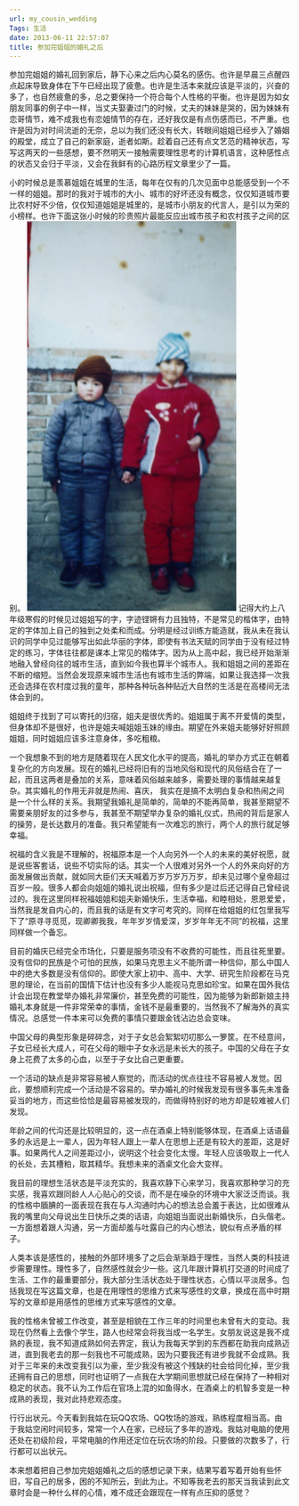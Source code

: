 ```yaml
---
url: my_cousin_wedding
Tags: 生活
date: 2013-06-11 22:57:07
title: 参加完姐姐的婚礼之后
---
```



参加完姐姐的婚礼回到家后，静下心来之后内心莫名的感伤。也许是早晨三点醒四点起床导致身体在下午已经出现了疲惫。也许是生活本来就应该是平淡的，兴奋的多了，也自然疲惫的多，总之要保持一个符合每个人性格的平衡。也许是因为如女朋友同事的例子中一样，当丈夫娶妻过门的时候，丈夫的妹妹是哭的，因为妹妹有恋哥情节，难不成我也有恋姐情节的存在，还好我仅是有点伤感而已，不严重。也许是因为对时间流逝的无奈，总以为我们还没有长大，转眼间姐姐已经步入了婚姻的殿堂，成立了自己的新家庭，逝者如斯。趁着自己还有点文艺范的精神状态，写写这两天的一些感想，要不然明天一接触需要理性思考的计算机语言，这种感性点的状态又会归于平淡，又会在我鲜有的心路历程文章里少了一篇。

小的时候总是羡慕姐姐在城里的生活，每年在仅有的几次见面中总能感受到一个不一样的姐姐。那时的我对于城市的大小、城市的好坏还没有概念，仅仅知道城市要比农村好不少倍，仅仅知道姐姐是城里的，是城市小朋友的代言人，是引以为荣的小榜样。也许下面这张小时候的珍贵照片最能反应出城市孩子和农村孩子之间的区别。
![Image Title](/ref/life/i_and_my_cousin_in_childhood.jpg)
记得大约上八年级寒假的时候见过姐姐写的字，字迹铿锵有力且独特，不是常见的楷体字，由特定的字体加上自己的独到之处柔和而成。分明是经过训练方能造就，我从未在我认识的同学中见过能够写出如此华丽的字体，即使有书法天赋的同学由于没有经过特定的练习，字体往往都是课本上常见的楷体字。因为从上高中起，我已经开始渐渐地融入曾经向往的城市生活，直到如今我也算半个城市人。我和姐姐之间的差距在不断的缩短。当然会发现原来城市生活也有城市生活的弊端，如果让我选择一次我还会选择在农村度过我的童年，那种各种玩各种贴近大自然的生活是在高楼间无法体会到的。

姐姐终于找到了可以寄托的归宿，姐夫是很优秀的。姐姐属于离不开爱情的类型，但身体却不是很好，也许是姐夫喊姐姐玉妹的缘由。期望在外来姐夫能够好好照顾姐姐，同时姐姐应该多注意身体，多吃粗粮。

一个我想象不到的地方是随着现在人民文化水平的提高，婚礼的举办方式正在朝着复杂化的方向发展。现在的婚礼已经将旧有的当地风俗和现代的风俗结合在了一起，而且这两者是叠加的关系，意味着风俗越来越多，需要处理的事情越来越复杂。其实婚礼的作用无非就是热闹、喜庆， 我实在是搞不太明白复杂和热闹之间是一个什么样的关系。我期望我婚礼是简单的，简单的不能再简单，我甚至期望不需要亲朋好友的过多参与，我甚至不期望举办复杂的婚礼仪式，热闹的背后是家人的操劳，是长达数月的准备。我只希望能有一次难忘的旅行，两个人的旅行就足够幸福。

祝福的含义我是不理解的，祝福原本是一个人向另外一个人的未来的美好祝愿，就是说些客套话，说些不切实际的话。其实一个人很难对另外一个人的外来向好的方面发展做出贡献，就如同大臣们天天喊着万岁万岁万万岁，却未见过哪个皇帝超过百岁一般。很多人都会向姐姐的婚礼说出祝福，但有多少是过后还记得自己曾经说过的。我在这里同样祝福姐姐和姐夫新婚快乐，生活幸福，和睦相处，恩恩爱爱，当然我是发自内心的，而且我的话是有文字可考究的。同样在给姐姐的红包里我写下了“原寻寻觅觅，现卿卿我我，年年岁岁情爱深，岁岁年年无不同”的祝福，这里同样做一个备忘。

目前的婚庆已经完全市场化，只要是服务项没有不收费的可能性，而且往死里要。没有信仰的民族是个可怕的民族，如果马克思主义不能所谓一种信仰，那么中国人中的绝大多数是没有信仰的。即使大家上初中、高中、大学、研究生阶段都在马克思的理论，在当前的国情下估计也没有多少人能视马克思如珍宝。如果在国外我估计会出现在教堂举办婚礼非常廉价，甚至免费的可能性，因为能够为新郎新娘主持婚礼本身就是一件非常荣幸的事情，金钱不是最重要的，当然我不了解海外的真实情况。总感觉一件本来可以免费的事情只要跟金钱沾边总会变味。

中国父母的典型形象是碎碎念，对于子女总会絮絮叨叨那么一箩筐。在不经意间，子女已经长大成人，可在父母的眼中子女永远是未长大的孩子。中国的父母在子女身上花费了太多的心血，以至于子女比自己更重要。

一个活动的缺点是非常容易被人察觉的，而活动的优点往往不容易被人发觉。因此，要想顺利完成一个活动是不容易的。举办婚礼的时候我发现有很多事先未准备妥当的地方，而这些恰恰是最容易被发现的，而做得特别好的地方却是较难被人们发现。

年龄之间的代沟还是比较明显的，这一点在酒桌上特别能够体现，在酒桌上话语最多的永远是上一辈人，因为年轻人跟上一辈人在思想上还是有较大的差距，这是好事。如果两代人之间差距过小，说明这个社会变化太慢。年轻人应该吸取上一代人的长处，去其槽粕，取其精华。我想未来的酒桌文化会大变样。

我目前的理想生活状态是平淡充实的，我喜欢静下心来学习，我喜欢那种学习的充实感，我喜欢跟同龄人人心贴心的交谈，而不是在噪杂的环境中大家泛泛而谈。我的性格中腼腆的一面表现在我在与人沟通时内心的想法总会羞于表达，比如很难从我的嘴里向父母说出生日快乐之类的话语，向姐姐当面说出新婚快乐，白头偕老。一方面想着跟人沟通，另一方面却羞与吐露自己的内心想法，貌似有点矛盾的样子。

人类本该是感性的，接触的外部环境多了之后会渐渐趋于理性，当然人类的科技进步需要理性。理性多了，自然感性就会少一些。这几年跟计算机打交道的时间成了生活、工作的最重要部分，我大部分生活状态处于理性状态，心情以平淡居多。包括我现在写这篇文章，也是在用理性的思维方式来写感性的文章，换成在高中时期写的文章却是用感性的思维方式来写感性的文章。

我的性格未曾被工作改变，甚至是相貌在工作三年的时间里也未曾有大的变动。我现在仍然看上去像个学生，路人也经常会将我当成一名学生。女朋友说这是我不成熟的表现，我不知道成熟如何去界定，我认为我每天学到的东西都在助我向成熟迈进，直到我老去的那一刻我也不可能成熟，因为只要我还有进步我就不会成熟。我对于三年来的未改变我引以为豪，至少我没有被这个残缺的社会给同化掉，至少我还拥有自己的思想，同时也证明了一点我在大学期间思想就已经在保持了一种相对稳定的状态。我不认为工作后在官场上混的如鱼得水，在酒桌上的机智多变是一种成熟的表现，我对此持悲观态度。

行行出状元。今天看到我姑在玩QQ农场、QQ牧场的游戏，熟练程度相当高。由于我姑空闲时间较多，常常一个人在家，已经玩了多年的游戏。我姑对电脑的使用还处在初级阶段，平常电脑的作用还定位在玩农场的阶段。只要做的次数多了，行行都可以出状元。

本来想着把自己参加完姐姐婚礼之后的感想记录下来，结果写着写着开始有些怀旧，写自己的居多，困的不知所云，到此为止。不知等我老去的那天当我读到此文章时会是一种什么样的心情，难不成还会跟现在一样有点压抑的感觉？
